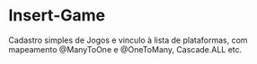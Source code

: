 # Insert-Game
Cadastro simples de Jogos e vinculo à lista de plataformas, com mapeamento @ManyToOne e @OneToMany, Cascade.ALL etc.
